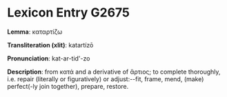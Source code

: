 # Lexicon Entry G2675

**Lemma**: καταρτίζω

**Transliteration (xlit)**: katartízō

**Pronunciation**: kat-ar-tid'-zo

**Description**:
from κατά and a derivative of ἄρτιος; to complete thoroughly, i.e. repair (literally or figuratively) or adjust:--fit, frame, mend, (make) perfect(-ly join together), prepare, restore.
